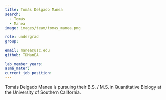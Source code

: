 ```yaml
---
title: Tomás Delgado Manea
search:
  - Tomás
  - Manea
image: images/team/tomas_manea.png

role: undergrad
group:

email: manea@usc.edu
github: TDManEA

lab_member_years: 
alma_mater: 
current_job_position: 
---
```


Tomás Delgado Manea is pursuing their B.S. / M.S. in Quantitative Biology at the University of Southern California.

